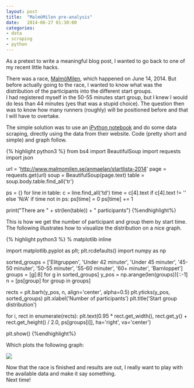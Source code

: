 ```yaml
---
layout: post
title:  "MalmöMilen pre-analysis"
date:   2014-06-27 01:30:00
categories:
- data
- scraping
- python
---
```


<p>
  As a pretext to write a meaningful blog post, I wanted to go back to one of my recent little hacks.
</p>

<p>
  There was a race, <a href="http://www.malmomilen.se/">MalmöMilen</a>, which happened on June 14, 2014. But before actually going to the race, I wanted to know what was the distribution of the participants into the different start groups. <br>
  I had registered myself in the 50-55 minutes start group, but I knew I would do less than 44 minutes (yes that was a stupid choice). The question then was to know how many runners (roughly) will be positioned before and that I will have to overtake.
</p>

<p>
  The simple solution was to use an <a href="http://nbviewer.ipython.org/gist/jtuloup/bb218bf22605d56ab670">iPython notebook</a> and do some data scraping, directly using the data from their website. Code (pretty short and simple) and graph follow.
</p>

<p>

{% highlight python3 %}
from bs4 import BeautifulSoup
import requests
import json

url = 'http://www.malmomilen.se/anmaelan/startlista-2014'
page = requests.get(url)
soup = BeautifulSoup(page.text)
table = soup.body.table.find_all('tr')

ps = {}
for line in table:
    c = line.find_all('td')
    time = c[4].text if c[4].text != '' else 'N/A'
    if time not in ps:
        ps[time] = 0
    ps[time] += 1

print("There are " + str(len(table)) + " participants")
{%endhighlight%}

</p>

<p>
This is how we get the number of participant and group them by start time. <br>
The following illustrates how to visualize the distribution on a nice graph.
</p>

{% highlight python3 %}
% matplotlib inline

import matplotlib.pyplot as plt; plt.rcdefaults()
import numpy as np

sorted_groups = ['Elitgruppen', 'Under 42 minuter', 'Under 45 minuter', '45-50 minuter',
                 '50-55 minuter', '55-60 minuter', '60+ minuter', 'Barnloppet']
groups = [g[:8] for g in sorted_groups]
y_pos = np.arange(len(groups))[::-1]
n = [ps[group] for group in groups]

rects = plt.barh(y_pos, n, align='center', alpha=0.5)
plt.yticks(y_pos, sorted_groups)
plt.xlabel('Number of participants')
plt.title('Start group distribution')

for i, rect in enumerate(rects):
    plt.text(0.95 * rect.get_width(), rect.get_y() + rect.get_height() / 2.0, ps[groups[i]], ha='right', va='center')

plt.show()
{%endhighlight%}

<p>
Which plots the following graph:
</p>

<div class="embed-responsive embed-responsive-16by9">
  <img class="embed-responsive-item" src="{{ site.url }}/res/ipython/malmomilen-pre-start-group.png">
</div>

<p>
Now that the race is finished and results are out, I really want to play with the available data and make it say something. <br>
Next time!
</p>